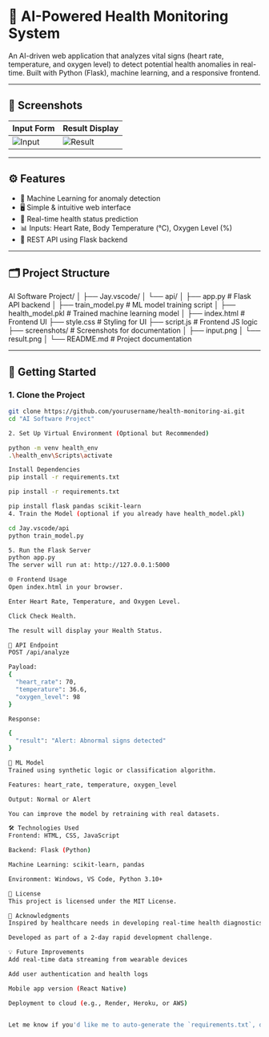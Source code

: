 # 🧠 AI-Powered Health Monitoring System

An AI-driven web application that analyzes vital signs (heart rate, temperature, and oxygen level) to detect potential health anomalies in real-time. Built with Python (Flask), machine learning, and a responsive frontend.

---

## 📸 Screenshots

| Input Form | Result Display |
|------------|----------------|
| ![Input](screenshots/input.png) | ![Result](screenshots/result.png) |

---

## ⚙️ Features

- 🧠 Machine Learning for anomaly detection
- 🖥️ Simple & intuitive web interface
- 🔁 Real-time health status prediction
- 📊 Inputs: Heart Rate, Body Temperature (°C), Oxygen Level (%)
- 📡 REST API using Flask backend

---

## 🗂️ Project Structure
AI Software Project/
│
├── Jay.vscode/
│ └── api/
│ ├── app.py # Flask API backend
│ ├── train_model.py # ML model training script
│ ├── health_model.pkl # Trained machine learning model
│
├── index.html # Frontend UI
├── style.css # Styling for UI
├── script.js # Frontend JS logic
├── screenshots/ # Screenshots for documentation
│ ├── input.png
│ └── result.png
│
└── README.md # Project documentation


---

## 🚀 Getting Started

### 1. Clone the Project

```bash
git clone https://github.com/yourusername/health-monitoring-ai.git
cd "AI Software Project"

2. Set Up Virtual Environment (Optional but Recommended)

python -m venv health_env
.\health_env\Scripts\activate

Install Dependencies
pip install -r requirements.txt

pip install -r requirements.txt

pip install flask pandas scikit-learn
4. Train the Model (optional if you already have health_model.pkl)

cd Jay.vscode/api
python train_model.py

5. Run the Flask Server
python app.py
The server will run at: http://127.0.0.1:5000

🌐 Frontend Usage
Open index.html in your browser.

Enter Heart Rate, Temperature, and Oxygen Level.

Click Check Health.

The result will display your Health Status.

📡 API Endpoint
POST /api/analyze

Payload:
{
  "heart_rate": 70,
  "temperature": 36.6,
  "oxygen_level": 98
}

Response:

{
  "result": "Alert: Abnormal signs detected"
}

🧠 ML Model
Trained using synthetic logic or classification algorithm.

Features: heart_rate, temperature, oxygen_level

Output: Normal or Alert

You can improve the model by retraining with real datasets.

🛠️ Technologies Used
Frontend: HTML, CSS, JavaScript

Backend: Flask (Python)

Machine Learning: scikit-learn, pandas

Environment: Windows, VS Code, Python 3.10+

📝 License
This project is licensed under the MIT License.

🙌 Acknowledgments
Inspired by healthcare needs in developing real-time health diagnostics.

Developed as part of a 2-day rapid development challenge.

💡 Future Improvements
Add real-time data streaming from wearable devices

Add user authentication and health logs

Mobile app version (React Native)

Deployment to cloud (e.g., Render, Heroku, or AWS)


Let me know if you'd like me to auto-generate the `requirements.txt`, deployment guide, or add links to your socials/portfolio.



